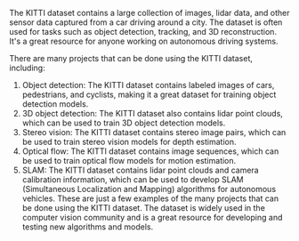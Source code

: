 The KITTI dataset contains a large collection of images, lidar data, and other sensor data captured from a car driving around a city. The dataset is 
often used for tasks such as object detection, tracking, and 3D reconstruction. It's a great resource for anyone working on autonomous driving systems.

There are many projects that can be done using the KITTI dataset, including:
1. Object detection: The KITTI dataset contains labeled images of cars, pedestrians, and cyclists, making it a great dataset for training object detection models.
2. 3D object detection: The KITTI dataset also contains lidar point clouds, which can be used to train 3D object detection models.
3. Stereo vision: The KITTI dataset contains stereo image pairs, which can be used to train stereo vision models for depth estimation.
4. Optical flow: The KITTI dataset contains image sequences, which can be used to train optical flow models for motion estimation.
5. SLAM: The KITTI dataset contains lidar point clouds and camera calibration information, which can be used to develop SLAM (Simultaneous Localization and Mapping) algorithms for autonomous vehicles.
These are just a few examples of the many projects that can be done using the KITTI dataset. The dataset is widely used in the computer vision community and is a great resource for developing and testing new algorithms and models.
